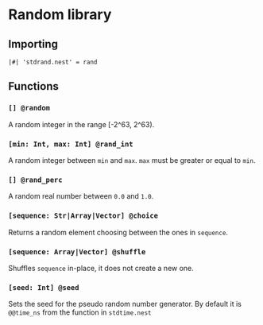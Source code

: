 # Random library

## Importing

```nest
|#| 'stdrand.nest' = rand
```

## Functions

### `[] @random`

A random integer in the range [-2^63, 2^63).

### `[min: Int, max: Int] @rand_int`

A random integer between `min` and `max`. `max` must be greater or equal to `min`.

### `[] @rand_perc`

A random real number between `0.0` and `1.0`.

### `[sequence: Str|Array|Vector] @choice`

Returns a random element choosing between the ones in `sequence`.

### `[sequence: Array|Vector] @shuffle`

Shuffles `sequence` in-place, it does not create a new one.

### `[seed: Int] @seed`

Sets the seed for the pseudo random number generator. By default it is
`@@time_ns` from the function in `stdtime.nest`
